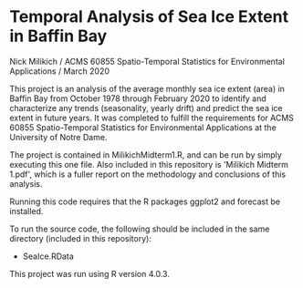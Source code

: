 # Temporal Analysis of Sea Ice Extent in Baffin Bay

Nick Milikich /
ACMS 60855 Spatio-Temporal Statistics for Environmental Applications /
March 2020

This project is an analysis of the average monthly sea ice extent (area) in Baffin Bay from October 1978 through February 2020 to identify and characterize any trends (seasonality, yearly drift) and predict the sea ice extent in future years. It was completed to fulfill the requirements for ACMS 60855 Spatio-Temporal Statistics for Environmental Applications at the University of Notre Dame.

The project is contained in MilikichMidterm1.R, and can be run by simply executing this one file. Also included in this repository is 'Milikich Midterm 1.pdf', which is a fuller report on the methodology and conclusions of this analysis.

Running this code requires that the R packages ggplot2 and forecast be installed.

To run the source code, the following should be included in the same directory (included in this repository):
- SeaIce.RData

This project was run using R version 4.0.3.
